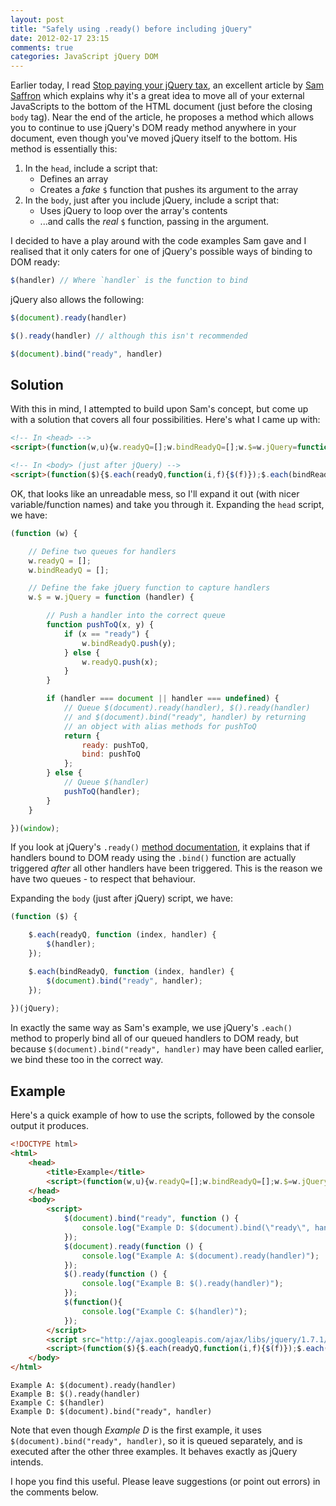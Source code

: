 ```yaml
---
layout: post
title: "Safely using .ready() before including jQuery"
date: 2012-02-17 23:15
comments: true
categories: JavaScript jQuery DOM
---
```


Earlier today, I read [Stop paying your jQuery tax](http://samsaffron.com/archive/2012/02/17/stop-paying-your-jquery-tax), an excellent article by [Sam Saffron](http://samsaffron.com/) which explains why it's a great idea to move all of your external JavaScripts to the bottom of the HTML document (just before the closing `body` tag). Near the end of the article, he proposes a method which allows you to continue to use jQuery's DOM ready method anywhere in your document, even though you've moved jQuery itself to the bottom. His method is essentially this:

1. In the `head`, include a script that:
	* Defines an array
	* Creates a _fake_ `$` function that pushes its argument to the array
2. In the `body`, just after you include jQuery, include a script that:
	* Uses jQuery to loop over the array's contents
	* ...and calls the _real_ `$` function, passing in the argument.

I decided to have a play around with the code examples Sam gave and I realised that it only caters for one of jQuery's possible ways of binding to DOM ready:

``` js
$(handler) // Where `handler` is the function to bind
```

<!-- more -->

jQuery also allows the following:

``` js
$(document).ready(handler)

$().ready(handler) // although this isn't recommended

$(document).bind("ready", handler)
```

## Solution ##

With this in mind, I attempted to build upon Sam's concept, but come up with a solution that covers all four possibilities. Here's what I came up with:

``` html
<!-- In <head> -->
<script>(function(w,u){w.readyQ=[];w.bindReadyQ=[];w.$=w.jQuery=function(f){function p(x,y){if(x=="ready"){w.bindReadyQ.push(y);}else{w.readyQ.push(x);}}if(f===document||f===u){return{ready:p,bind:p}}else{p(f)}}})(window)</script>

<!-- In <body> (just after jQuery) -->
<script>(function($){$.each(readyQ,function(i,f){$(f)});$.each(bindReadyQ,function(i,f){$(document).bind("ready",f)})})(jQuery)</script>

```

OK, that looks like an unreadable mess, so I'll expand it out (with nicer variable/function names) and take you through it. Expanding the `head` script, we have:

``` js
(function (w) {

	// Define two queues for handlers
	w.readyQ = [];
	w.bindReadyQ = [];

	// Define the fake jQuery function to capture handlers
	w.$ = w.jQuery = function (handler) {

		// Push a handler into the correct queue
		function pushToQ(x, y) {
			if (x == "ready") {
				w.bindReadyQ.push(y);
			} else {
				w.readyQ.push(x);
			}
		}

		if (handler === document || handler === undefined) {
			// Queue $(document).ready(handler), $().ready(handler)
			// and $(document).bind("ready", handler) by returning
			// an object with alias methods for pushToQ
			return {
				ready: pushToQ,
				bind: pushToQ
			};
		} else {
			// Queue $(handler)
			pushToQ(handler);
		}
	}

})(window);
```

If you look at jQuery's `.ready()` [method documentation](http://api.jquery.com/ready/), it explains that if handlers bound to DOM ready using the `.bind()` function are actually triggered _after_ all other handlers have been triggered. This is the reason we have two queues - to respect that behaviour.

Expanding the `body` (just after jQuery) script, we have:

``` js
(function ($) {

	$.each(readyQ, function (index, handler) {
		$(handler);
	});

	$.each(bindReadyQ, function (index, handler) {
		$(document).bind("ready", handler);
	});
	
})(jQuery);
```

In exactly the same way as Sam's example, we use jQuery's `.each()` method to properly bind all of our queued handlers to DOM ready, but because `$(document).bind("ready", handler)` may have been called earlier, we bind these too in the correct way.

## Example ##

Here's a quick example of how to use the scripts, followed by the console output it produces.

``` html Example
<!DOCTYPE html>
<html>
	<head>
		<title>Example</title>
		<script>(function(w,u){w.readyQ=[];w.bindReadyQ=[];w.$=w.jQuery=function(f){function p(x,y){if(x==="ready"){w.bindReadyQ.push(y);}else{w.readyQ.push(x);}}if(f===document||f===u){return{ready:p,bind:p}}else{p(f)}}})(window)</script>
	</head>
	<body>
		<script>
			$(document).bind("ready", function () {
				console.log("Example D: $(document).bind(\"ready\", handler)");
			});
			$(document).ready(function () {
				console.log("Example A: $(document).ready(handler)");
			});
			$().ready(function () {
				console.log("Example B: $().ready(handler)");
			});
			$(function(){
				console.log("Example C: $(handler)");
			});
		</script>
		<script src="http://ajax.googleapis.com/ajax/libs/jquery/1.7.1/jquery.min.js"></script>
		<script>(function($){$.each(readyQ,function(i,f){$(f)});$.each(bindReadyQ,function(i,f){$(document).bind("ready",f)})})(jQuery)</script>
	</body>
</html>
```

``` text Example console output
Example A: $(document).ready(handler)
Example B: $().ready(handler)
Example C: $(handler)
Example D: $(document).bind("ready", handler)
```

Note that even though *Example D* is the first example, it uses `$(document).bind("ready", handler)`, so it is queued separately, and is executed after the other three examples. It behaves exactly as jQuery intends.

I hope you find this useful. Please leave suggestions (or point out errors) in the comments below.